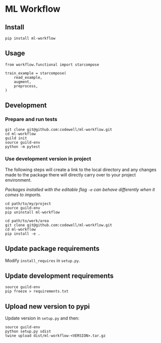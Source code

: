 # ML Workflow

## Install

    pip install ml-workflow

## Usage

    from workflow.functional import starcompose

    train_example = starcompose(
        read_example,
        augment,
        preprocess,
    )

## Development

### Prepare and run tests

    git clone git@github.com:codewell/ml-workflow.git
    cd ml-workflow
    guild init
    source guild-env
    python -m pytest

### Use development version in project
The following steps will create a link to the local directory and any changes made to the package there will directly carry over to your project environment.

_Packages installed with the editable flag `-e` can behave differently when it comes to imports._

    cd path/to/my/project
    source guild-env
    pip uninstall ml-workflow

    cd path/to/work/area
    git clone git@github.com:codewell/ml-workflow.git
    cd ml-workflow
    pip install -e .

## Update package requirements
Modify `install_requires` in `setup.py`.

## Update development requirements

    source guild-env
    pip freeze > requirements.txt

## Upload new version to pypi
Update version in `setup.py` and then:

    source guild-env
    python setup.py sdist
    twine upload dist/ml-workflow-<VERSION>.tar.gz
